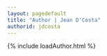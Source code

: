 ```yaml
---
layout: pagedefault
title: "Author | Jean D'Costa"
authorid: jdcosta
---
```

{% include loadAuthor.html %}